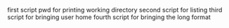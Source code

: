 first script pwd for printing working directory
second script for listing
third script for bringing user home
fourth script for bringing the long format   
